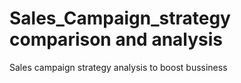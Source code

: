 # Sales_Campaign_strategy comparison and analysis
Sales campaign strategy analysis to boost bussiness
